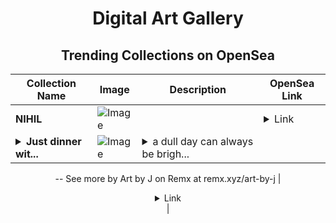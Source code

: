 <div align="center">

# Digital Art Gallery

## Trending Collections on OpenSea

| Collection Name                       | Image                                                                                     | Description                       | OpenSea Link                                                                                          |
|---------------------------------------|-------------------------------------------------------------------------------------------|-----------------------------------|--------------------------------------------------------------------------------------------------------|
| **NIHIL** | ![Image](https://i.seadn.io/s/raw/files/3ee12225f5aec933f8fb65776d412e7d.png?w=500&auto=format?w=200&auto=format) |  | <details><summary>Link</summary>[NIHIL](https://opensea.io/collection/nihil-2)</details> |
| **<details><summary>Just dinner wit...</summary>Just dinner with friends</details>** | ![Image](https://i.seadn.io/s/raw/files/a4f9c829cac48c4394d42daaea8d93f3.jpg?w=500&auto=format?w=200&auto=format) | <details><summary>a dull day can always be brigh...</summary>a dull day can always be brighter when your having dinner with friends in the sun!
--
See more by Art by J on Remx at remx.xyz/art-by-j</details> | <details><summary>Link</summary>[Just dinner with friends](https://opensea.io/collection/just-dinner-with-friends)</details> |

</div>
